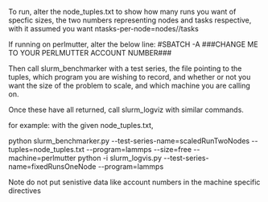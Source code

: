 To run, alter the node_tuples.txt to show how many runs you want of specfic sizes, the two numbers representing nodes and tasks respective, with it assumed you want ntasks-per-node=nodes//tasks

If running on perlmutter, alter the below line:
#SBATCH -A ###CHANGE ME TO YOUR PERLMUTTER ACCOUNT NUMBER###

Then call slurm_benchmarker with a test series, the file pointing to the tuples, which program you are wishing to record, and whether or not you want the size of the problem to scale, and which machine you are calling on. 

Once these have all returned, call slurm_logviz with similar commands.

for example:
with the given node_tuples.txt,

python slurm_benchmarker.py --test-series-name=scaledRunTwoNodes --tuples=node_tuples.txt --program=lammps --size=free --machine=perlmutter
python -i slurm_logvis.py --test-series-name=fixedRunsOneNode --program=lammps 


Note do not put senistive data like account numbers in the machine specific directives



